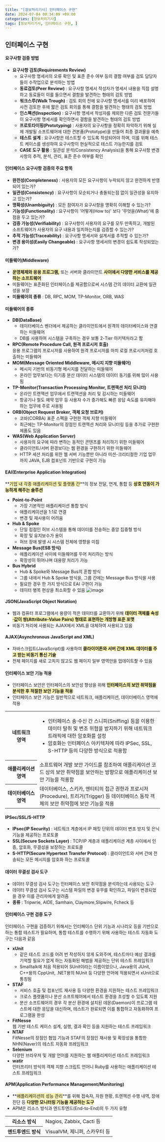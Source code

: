 ```yaml
---
title: "[정보처리기사] 인터페이스 구현"
date: 2024-07-04 00:34:00 +09:00
categories: [정보처리기사]
tags: [정보처리기사, 인터페이스 구현, ]
---
```


## 인터페이스 구현

#### **요구사항 검증 방법**

- **요구사항 검토(Requirements Review)**
  * 요구사항 명세서의 오류 확인 및 표준 준수 여부 등의 결함 여부를 검토 담당자들이 수작업으로 분석하는 방법
  * **동료검토(Peer Review)** : 요구사항 명세서 작성자가 명세서 내용을 직접 설명하고 동료들이 이를 들으면서 결함을 발견하는 형태의 검토 방법
  * **워크스루(Walk Trough)** : 검토 회의 전에 요구사항 명세서를 미리 배포하여 사전 검토한 후에 짧은 검토 회의를 통해 결함을 발견하는 형태의 검토 방법
  * **인스펙션(Inspection)** : 요구사항 명세서 작성자를 제외한 다른 검토 전문가들이 요구사항 명세서를 확인하면서 결함을 발견하는 형태의 검토 방법
  * **프로토타이핑(Prototyping)** : 사용자의 요구사항을 정확히 파악하기 위해 실제 개발될 소프트웨어에 대한 견본품(Prototype)을 만들어 최종 결과물을 예측
  * **테스트 설계** : 요구사항은 테스트할 수 있도록 작성되어야 하며, 이를 위해 테스트 케이스를 생성하여 요구사항이 현실적으로 테스트 가능한지를 검토
  * **CASE 도구 활용** : 일관성 분석(Consistency Analysis)을 통해 요구사항 변경사항의 추적, 분석, 관리, 표준 준수 여부를 확인

#### **인터페이스 요구사항 검증의 주요 항목**

- **완전성(Completeness)** : 사용자의 모든 요구사항이 누락되지 않고 완전하게 반영되어 있는가?
- **일관성(Consistency)** : 요구사항이 모순되거나 충돌되는점 없이 일관성을 유지하고 있는가?
- **명확성(Unambiguity)** : 모든 참여자가 요구사항을 명확히 이해할 수 있는가?
- **기능성(Functionality)** : 요구사항이 '어떻게(How to)' 보다 '무엇을(What)'에 중점을 두고 있는가?
- **검증 가능성(Verifiability)** : 요구사항이 사용자의 요구를 모두 만족하고, 개발된 소프트웨어가 사용자의 요구 내용과 일치하는지를 검증할 수 있는가?
- **추적 가능성(Traceability)** : 요구사항 명세서와 설계서를 추적할 수 있는가?
- **변경 용이성(Easily Changeable)** : 요구사항 명세서의 변경이 쉽도록 작성되었는가?

#### **미들웨어(Middleware)**

- **<span style="background-color:#fff5b1">운영체제와 응용 프로그램,</span>** 또는 서버와 클라이언트 **<span style="background-color:#fff5b1">사이에서 다양한 서비스를 제공하는 소프트웨어</span>**
- 미들웨어는 표준화된 인터페이스를 제공함으로써 시스템 간의 데이터 교환에 일관성을 보장
- **미들웨어의 종류** : DB, RPC, MOM, TP-Monitor, ORB, WAS

#### **미들웨어의 종류**

- **DB(DataBase)**
  * 데이터베이스 벤더에서 제공하는 클라이언트에서 원격의 데이터베이스와 연결하는 미들웨어
  * DB를 사용하여 시스템을 구축하는 경우 보통 2-Tier 아키텍처라고 함
- **RPC(Remote Procedure Call, 원격 프로시저 호출)**<br/>
  응용 프로그램의 프로시저를 사용하여 원격 프로시저를 마치 로컬 프로시저처럼 호출하는 미들웨어
- **MOM(Message Oriented Middleware, 메시지 지향 미들웨어)**
  * 메시지 기반의 비동기형 메시지를 전달하는 미들웨어
  * 온라인 업무보다는 이기종 분산 데이터 시스템의 데이터 동기를 위해 많이 사용됨
- **TP-Monitor(Transaction Processing Monitor, 트랜잭션 처리 모니터)**
  * 온라인 트랜잭션 업무에서 트랜잭션을 처리 및 감시하는 미들웨어
  * 항공기나 철도 예약 업무 등 사용자 수가 증가해도 빠른 응답 속도를 유지해야 하는 업무에 주로 사용됨
- **ORB(Object Request Broker, 객체 요청 브로커)**
  * 코바(CORBA) 표준 스펙을 구현한 객체 지향 미들웨어
  * 최근에는 TP-Monitor의 장점인 트랜잭션 처리와 모니터링 등을 추가로 구현한 제품도 있음
- **WAS(Web Application Server)**
  * 사용자의 요구에 따라 변하는 동적인 콘텐츠를 처리하기 위한 미들웨어
  * 클라이언트/서버 환경보다는 웹 환경을 구현하기 위한 미들웨어
  * HTTP 세션 처리를 위한 웹 서버 기능뿐만 아니라 미션-크리티컬한 기업 업무까지 JAVA, EJB 컴포넌트 기반으로 구현이 가능

#### **EAI(Enterprise Application Integration)**

**<span style="background-color:#fff5b1">기업 내 각종 애플리케이션 및 플랫폼 간</span>**의 정보 전달, 연계, 통합 등 **<span style="background-color:#fff5b1">상호 연동이 가능하게 해주는 솔루션</span>**

- **Point-to-Point**
  * 가장 기본적인 애플리케이션 통합 방식
  * 애플리케이션을 1:1로 연결
  * 변경 및 재사용이 어려움
- **Hub & Spoke**
  * 단일 접점인 허브 시스템을 통해 데이터를 전송하는 중앙 집중형 방식
  * 확장 및 유지보수가 용이
  * 허브 장애 발생 시 시스템 전체에 영향을 미침
- **Message Bus(ESB 방식)**
  * 애플리케이션 사이에 미들웨어를 두어 처리하는 방식
  * 확장성이 뛰어나며 대용량 처리가 가능
- **Bus Hybrid**
  * Hub & Spoke와 Message Bus의 혼합 방식
  * 그룹 내에서 Hub & Spoke 방식을, 그룹 간에는 Message Bus 방식을 사용
  * 필요한 경우 한 가지 방식으로 EAI 구현이 가능
  * 데이터 병목 현상을 최소화할 수 있음
![image](post/EAI종류.png)

#### **JSON(JavaScript Object Notation)**

- 웹과 컴퓨터 프로그램에서 용량이 적은 데이터를 교환하기 위해 **<span style="background-color:#fff5b1">데이터 객체를 속성·값이 쌍(Attribute-Value Pairs) 형태로 표현하는 개방형 표준 포맷</span>**
- 비동기 처리에 사용되는 AJAX에서 XML을 대체하여 사용되고 있음

#### **AJAX(Asynchronous JavaScript and XML)**

- 자바스크립트(JavaScript)를 사용하여 **<span style="background-color:#fff5b1">클라이어튼와 서버 간에 XML 데이터를 주고 받는 비동기 통신 기술</span>**
- 전체 페이지를 새로 고치지 않고도 웹 페이지 일부 영역만을 업데이트할 수 있음

#### **인터페이스 보안 기능 적용**

- 인터페이스 보안은 인터페이스의 보안성 향상을 위해 **<span style="background-color:#fff5b1">인터페이스의 보안 취약점을 분석한 후 적절한 보안 기능을 적용</span>**
- 인터페이스 보안 기능은 일반적으로 네트워크, 애플리케이션, 데이터베이스 영역에 적용
<table>
<tr>
<th style="white-space: pre;">네트워크<br/>영역</th>
<td style="white-space: normal;">
<ul>
<li>인터페이스 송·수신 간 스니피(Sniffing) 등을 이용한 데이터 탈취 및 변조 위협을 방지하기 위해 네트워크 트래픽에 대한 암호화를 설정</li>
<li>암호화는 인터페이스 아키텍처에 따라 IPSec, SSL, S-HTTP 등의 다양한 방식으로 적용함</li>
</ul>
</td>
</tr>
<tr>
<th style="white-space: pre;">애플리케이션<br/>영역</th>
<td style="white-space: normal;">소프트웨어 개발 보안 가이드를 참조하여 애플리케이션 코드 상의 보안 취약점을 보안하는 방향으로 애플리케이션 보안 기능을 적용함</td>
</tr>
<tr>
<th style="white-space: pre;">데이터베이스<br/>영역</th>
<td style="white-space: normal;">데이터베이스, 스키카, 엔티티의 접근 권한과 프로시저(Procedure), 트리거(Trigger) 등 데이터베이스 동작 객체의 보안 취약점에 보안 기능을 적용</td>
</tr>
</table>

#### **IPSec/SSL/S-HTTP**

- **IPsec(IP Security)** : 네트워크 계층에서 IP 패킷 단위의 데이터 변조 방지 및 은닉 기능을 제공하는 프로토콜
- **SSL(Secure Sockets Layer)** : TCP/IP 계층과 애플리케이션 계층 사이에서 인증, 암호화, 무결성을 보장하는 프로토콜
- **S-HTTP(Secure Hypertext Transfer Protocol)** : 클라이언트와 서버 간에 전송되는 모든 메시지를 암호화 하는 프로토콜

#### **데이터 무결성 검사 도구**

- 데이터 무결성 검사 도구는 인터페이스 보안 취약점을 분석하는데 사용되는 도구
- 데이터 무결성 검사 도구는 시스템 파일의 변경 유무를 확인하고, 파일이 변경되었을 경우 이를 관리자에게 알려줌
- **종류** : Tripwrie, AIDE, Samhain, Claymore,Slipwire, Fcheck 등

#### **인터페이스 구현 검증 도구**

인터페이스 구현을 검증하기 위해서는 인터페이스 단위 기능과 시나리오 등을 기반으로 하는 통합 테스트가 필요하며, 통합 테스트를 수행하기 위해 사용하는 테스트 자동화 도구는 다음과 같음

- **xUnit**
  * 같은 테스트 코드를 어려 번 작성하지 않게 도와주며, 테스트마다 예상 결과를 기억할 필요가 없게 하는 자동화된 해법을 제공하는 단위 테스트 프레임워크
  * Smalltalk에 처음 적용되어 SUnit이라는 이름이었으나, Java용의 JUnit, C++용의 CppUnit, .NET용의 NUnit 등 다양한 언어에 적용되면서 xUnit으로 통칭됨
- **STAF**
  * 서비스 호출 및 컴포넌트 재사용 등 다양한 환경을 지원하는 테스트 프레임워크
  * 크로스 플랫폼이나 분산 소프트웨어에서 테스트 환경을 조성할 수 있도록 지원
  * 분산 소프트웨어의 경우 각 분산 환경에 설치된 데몬(Daemon)이 프로그램 테스트에 대한 응답을 대신하며, 테스트가 완료되면 이를 통합하고 자동화하여 프로그램을 완성
- **FitNesse**<br/>
웹 기반 테스트 케이스 설계, 실행, 결과 확인 등을 지원하는 테스트 프레임워크
- **NTAF**<br/>
FitNesse의 장점인 협업 기능과 STAF의 장점인 재사용 및 확장성을 통합한 NHN(Naver)의 테스트 자동화 프레임워크
- **Selenium**<br/>
다양한 브라우저 및 개발 언어를 지원하는 웹 애플리케이션 테스트 프레임워크
- **watir**<br/>
인터프리터 방식의 객체 지향 스크립트 언어니 Ruby를 사용하는 애플리케이션 테스트 프레임워크

#### **APM(Application Performance Management/Monitoring)**

- **<span style="background-color:#fff5b1">애플리케이션의 성능 관리</span>**를 위해 접속자, 자원 현황, 트랜잭션 수행 내역, 장애 진단 등 **<span style="background-color:#fff5b1">다양한 모니터링 기능을 제공하는 도구</span>**
- APM은 리소스 방식과 엔드투엔드(End-to-End)의 두 가지 유형
<table>
<tr>
<th style="white-space:pre;">리소스 방식</th>
<td style="white-space:normal;">Nagios, Zabbix, Cacti 등</td>
</tr>
<tr>
<th style="white-space:pre;">엔드투엔드 방식</th>
<td style="white-space:normal;">VisualVM, 제니퍼, 스카우터 등</td>
</tr>
</table>
